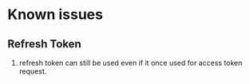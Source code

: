 # Known issues

## Refresh Token
1. refresh token can still be used even if it once used for access token request.